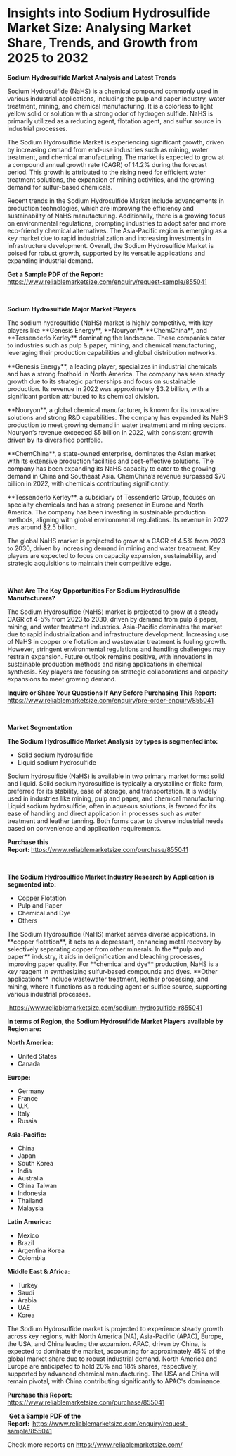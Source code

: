 <p><h1>Insights into Sodium Hydrosulfide Market Size: Analysing Market Share, Trends, and Growth from 2025 to 2032</h1></p><p><strong>Sodium Hydrosulfide Market Analysis and Latest Trends</strong></p>
<p><p>Sodium Hydrosulfide (NaHS) is a chemical compound commonly used in various industrial applications, including the pulp and paper industry, water treatment, mining, and chemical manufacturing. It is a colorless to light yellow solid or solution with a strong odor of hydrogen sulfide. NaHS is primarily utilized as a reducing agent, flotation agent, and sulfur source in industrial processes.</p><p>The Sodium Hydrosulfide Market is experiencing significant growth, driven by increasing demand from end-use industries such as mining, water treatment, and chemical manufacturing. The market is expected to grow at a compound annual growth rate (CAGR) of 14.2% during the forecast period. This growth is attributed to the rising need for efficient water treatment solutions, the expansion of mining activities, and the growing demand for sulfur-based chemicals.</p><p>Recent trends in the Sodium Hydrosulfide Market include advancements in production technologies, which are improving the efficiency and sustainability of NaHS manufacturing. Additionally, there is a growing focus on environmental regulations, prompting industries to adopt safer and more eco-friendly chemical alternatives. The Asia-Pacific region is emerging as a key market due to rapid industrialization and increasing investments in infrastructure development. Overall, the Sodium Hydrosulfide Market is poised for robust growth, supported by its versatile applications and expanding industrial demand.</p></p>
<p><strong>Get a Sample PDF of the Report:&nbsp;</strong> <a href="https://www.reliablemarketsize.com/enquiry/request-sample/855041?utm_campaign=2145&utm_medium=2&utm_source=Github&utm_content=ia&utm_term=26012025&utm_id=sodium-hydrosulfide">https://www.reliablemarketsize.com/enquiry/request-sample/855041</a></p>
<p>&nbsp;</p>
<p><strong>Sodium Hydrosulfide Major Market Players</strong></p>
<p><p>The sodium hydrosulfide (NaHS) market is highly competitive, with key players like **Genesis Energy**, **Nouryon**, **ChemChina**, and **Tessenderlo Kerley** dominating the landscape. These companies cater to industries such as pulp & paper, mining, and chemical manufacturing, leveraging their production capabilities and global distribution networks.</p><p>**Genesis Energy**, a leading player, specializes in industrial chemicals and has a strong foothold in North America. The company has seen steady growth due to its strategic partnerships and focus on sustainable production. Its revenue in 2022 was approximately $3.2 billion, with a significant portion attributed to its chemical division.</p><p>**Nouryon**, a global chemical manufacturer, is known for its innovative solutions and strong R&D capabilities. The company has expanded its NaHS production to meet growing demand in water treatment and mining sectors. Nouryon’s revenue exceeded $5 billion in 2022, with consistent growth driven by its diversified portfolio.</p><p>**ChemChina**, a state-owned enterprise, dominates the Asian market with its extensive production facilities and cost-effective solutions. The company has been expanding its NaHS capacity to cater to the growing demand in China and Southeast Asia. ChemChina’s revenue surpassed $70 billion in 2022, with chemicals contributing significantly.</p><p>**Tessenderlo Kerley**, a subsidiary of Tessenderlo Group, focuses on specialty chemicals and has a strong presence in Europe and North America. The company has been investing in sustainable production methods, aligning with global environmental regulations. Its revenue in 2022 was around $2.5 billion.</p><p>The global NaHS market is projected to grow at a CAGR of 4.5% from 2023 to 2030, driven by increasing demand in mining and water treatment. Key players are expected to focus on capacity expansion, sustainability, and strategic acquisitions to maintain their competitive edge.</p></p>
<p>&nbsp;</p>
<p><strong>What Are The Key Opportunities For Sodium Hydrosulfide Manufacturers?</strong></p>
<p><p>The Sodium Hydrosulfide (NaHS) market is projected to grow at a steady CAGR of 4-5% from 2023 to 2030, driven by demand from pulp & paper, mining, and water treatment industries. Asia-Pacific dominates the market due to rapid industrialization and infrastructure development. Increasing use of NaHS in copper ore flotation and wastewater treatment is fueling growth. However, stringent environmental regulations and handling challenges may restrain expansion. Future outlook remains positive, with innovations in sustainable production methods and rising applications in chemical synthesis. Key players are focusing on strategic collaborations and capacity expansions to meet growing demand.</p></p>
<p><strong>Inquire or Share Your Questions If Any Before Purchasing This Report:</strong> <a href="https://www.reliablemarketsize.com/enquiry/pre-order-enquiry/855041?utm_campaign=2145&utm_medium=2&utm_source=Github&utm_content=ia&utm_term=26012025&utm_id=sodium-hydrosulfide">https://www.reliablemarketsize.com/enquiry/pre-order-enquiry/855041</a></p>
<p>&nbsp;</p>
<p><strong>Market Segmentation</strong></p>
<p><strong>The Sodium Hydrosulfide Market Analysis by types is segmented into:</strong></p>
<p><ul><li>Solid sodium hydrosulfide</li><li>Liquid sodium hydrosulfide</li></ul></p>
<p><p>Sodium hydrosulfide (NaHS) is available in two primary market forms: solid and liquid. Solid sodium hydrosulfide is typically a crystalline or flake form, preferred for its stability, ease of storage, and transportation. It is widely used in industries like mining, pulp and paper, and chemical manufacturing. Liquid sodium hydrosulfide, often in aqueous solutions, is favored for its ease of handling and direct application in processes such as water treatment and leather tanning. Both forms cater to diverse industrial needs based on convenience and application requirements.</p></p>
<p><strong>Purchase this Report:&nbsp;</strong><a href="https://www.reliablemarketsize.com/purchase/855041?utm_campaign=2145&utm_medium=2&utm_source=Github&utm_content=ia&utm_term=26012025&utm_id=sodium-hydrosulfide">https://www.reliablemarketsize.com/purchase/855041</a></p>
<p>&nbsp;</p>
<p><strong>The Sodium Hydrosulfide Market Industry Research by Application is segmented into:</strong></p>
<p><ul><li>Copper Flotation</li><li>Pulp and Paper</li><li>Chemical and Dye</li><li>Others</li></ul></p>
<p><p>The Sodium Hydrosulfide (NaHS) market serves diverse applications. In **copper flotation**, it acts as a depressant, enhancing metal recovery by selectively separating copper from other minerals. In the **pulp and paper** industry, it aids in delignification and bleaching processes, improving paper quality. For **chemical and dye** production, NaHS is a key reagent in synthesizing sulfur-based compounds and dyes. **Other applications** include wastewater treatment, leather processing, and mining, where it functions as a reducing agent or sulfide source, supporting various industrial processes.</p></p>
<p><a href="https://www.reliablemarketsize.com/sodium-hydrosulfide-r855041?utm_campaign=2145&utm_medium=2&utm_source=Github&utm_content=ia&utm_term=26012025&utm_id=sodium-hydrosulfide">&nbsp;https://www.reliablemarketsize.com/sodium-hydrosulfide-r855041</a></p>
<p><strong>In terms of Region, the Sodium Hydrosulfide Market Players available by Region are:</strong></p>
<p>
    <p> <strong> North America: </strong>
        <ul>
            <li>United States</li>
            <li>Canada</li>
        </ul>
        </p> 
    <p> <strong> Europe: </strong>
        <ul>
            <li>Germany</li>
            <li>France</li>
            <li>U.K.</li>
            <li>Italy</li>
            <li>Russia</li>
        </ul>
        </p> 
    <p> <strong> Asia-Pacific: </strong>
        <ul>
            <li>China</li>
            <li>Japan</li>
            <li>South Korea</li>
            <li>India</li>
            <li>Australia</li>
            <li>China Taiwan</li>
            <li>Indonesia</li>
            <li>Thailand</li>
            <li>Malaysia</li>
        </ul>
        </p> 
    <p> <strong> Latin America: </strong>
        <ul>
            <li>Mexico</li>
            <li>Brazil</li>
            <li>Argentina Korea</li>
            <li>Colombia</li>
        </ul>
        </p> 
    <p> <strong> Middle East & Africa: </strong>
        <ul>
            <li>Turkey</li>
            <li>Saudi</li>
            <li>Arabia</li>
            <li>UAE</li>
            <li>Korea</li>
        </ul>
    </p>
    </p>
<p><p>The Sodium Hydrosulfide market is projected to experience steady growth across key regions, with North America (NA), Asia-Pacific (APAC), Europe, the USA, and China leading the expansion. APAC, driven by China, is expected to dominate the market, accounting for approximately 45% of the global market share due to robust industrial demand. North America and Europe are anticipated to hold 20% and 18% shares, respectively, supported by advanced chemical manufacturing. The USA and China will remain pivotal, with China contributing significantly to APAC's dominance.</p></p>
<p><strong>Purchase this Report: </strong><a href="https://www.reliablemarketsize.com/purchase/855041?utm_campaign=2145&utm_medium=2&utm_source=Github&utm_content=ia&utm_term=26012025&utm_id=sodium-hydrosulfide">https://www.reliablemarketsize.com/purchase/855041</a></p>
<p>&nbsp;<strong>Get a Sample PDF of the Report:&nbsp;&nbsp;</strong><a href="https://www.reliablemarketsize.com/enquiry/request-sample/855041?utm_campaign=2145&utm_medium=2&utm_source=Github&utm_content=ia&utm_term=26012025&utm_id=sodium-hydrosulfide">https://www.reliablemarketsize.com/enquiry/request-sample/855041</a></p>
<p><strong></strong></p>
<p>Check more reports on <a href="https://www.reliablemarketsize.com/?utm_campaign=2145&utm_medium=2&utm_source=Github&utm_content=ia&utm_term=26012025&utm_id=sodium-hydrosulfide">https://www.reliablemarketsize.com/</a></p>